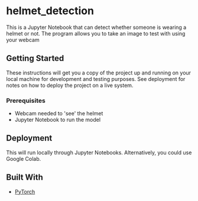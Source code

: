 # helmet_detection

This is a Jupyter Notebook that can detect whether someone is wearing a helmet or not.
The program allows you to take an image to test with using your webcam

## Getting Started

These instructions will get you a copy of the project up and running on your local machine for development and testing purposes. See deployment for notes on how to deploy the project on a live system.

### Prerequisites

- Webcam needed to 'see' the helmet
- Jupyter Notebook to run the model

## Deployment

This will run locally through Jupyter Notebooks. Alternatively, you could use Google Colab.

## Built With

* [PyTorch](https://pytorch.org/) 
